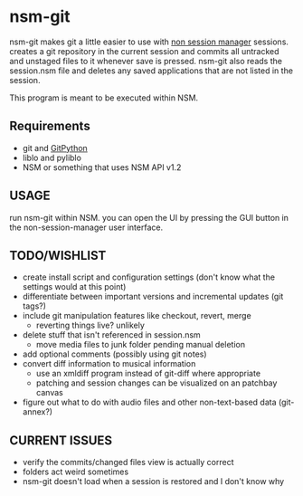 nsm-git
=======

nsm-git makes git a little easier to use with [non session manager](http://non.tuxfamily.org/nsm/) sessions. creates a git repository in the current session and commits all untracked and unstaged files to it whenever save is pressed. nsm-git also reads the session.nsm file and deletes any saved applications that are not listed in the session.

This program is meant to be executed within NSM.

Requirements
------------
* git and [GitPython](https://github.com/gitpython-developers/GitPython)
* liblo and pyliblo
* NSM or something that uses NSM API v1.2


USAGE
-----
run nsm-git within NSM. you can open the UI by pressing the GUI button in the non-session-manager user interface.

TODO/WISHLIST 
-------------
* create install script and configuration settings (don't know what the settings would at this point)
* differentiate between important versions and incremental updates (git tags?)
* include git manipulation features like checkout, revert, merge
	* reverting things live? unlikely
* delete stuff that isn't referenced in session.nsm
	* move media files to junk folder pending manual deletion
* add optional comments (possibly using git notes)
* convert diff information to musical information
	* use an xmldiff program instead of git-diff where appropriate
	* patching and session changes can be visualized on an patchbay canvas
* figure out what to do with audio files and other non-text-based data (git-annex?)

CURRENT ISSUES
--------------
* verify the commits/changed files view is actually correct
* folders act weird sometimes
* nsm-git doesn't load when a session is restored and I don't know why
